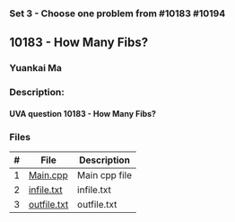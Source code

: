 ### Set 3 - Choose one problem from #10183 #10194
## 10183 - How Many Fibs?
### Yuankai Ma
### Description:
#### UVA question 10183 - How Many Fibs?

### Files

|   #   | File            | Description                                        |
| :---: | --------------- | -------------------------------------------------- |
|   1   | <a href="https://github.com/Kyrie-Ma/4883-Programming_Techniques-Ma/blob/master/Assignment/PSet1(10183)/main.cpp" > Main.cpp         | Main cpp file      |
|   2   | <a href="https://github.com/Kyrie-Ma/4883-Programming_Techniques-Ma/blob/master/Assignment/PSet1(10183)/infile.txt" > infile.txt         | infile.txt      |
|   3   | <a href="https://github.com/Kyrie-Ma/4883-Programming_Techniques-Ma/blob/master/Assignment/PSet1(10183)/outfile.txt" > outfile.txt         | outfile.txt      |

